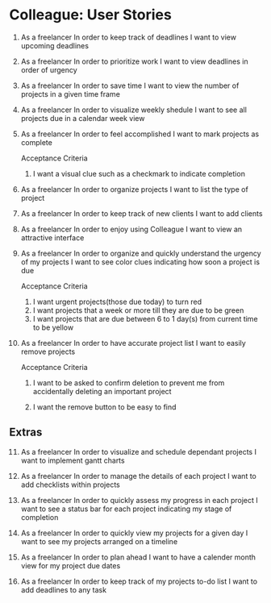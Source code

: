 Colleague: User Stories
=======================

1.  As a freelancer
    In order to keep track of deadlines
    I want to view upcoming deadlines

2.  As a freelancer
    In order to prioritize work
    I want to view deadlines in order of urgency

3.  As a freelancer
    In order to save time
    I want to view the number of projects in a given time frame

4.  As a freelancer
    In order to visualize weekly shedule
    I want to see all projects due in a calendar week view

5.  As a freelancer
    In order to feel accomplished
    I want to mark projects as complete

      Acceptance Criteria

      1. I want a visual clue such as a checkmark to indicate completion

6.  As a freelancer 
    In order to organize projects
    I want to list the type of project

7.  As a freelancer
    In order to keep track of new clients
    I want to add clients

8.  As a freelancer
    In order to enjoy using Colleague
    I want to view an attractive interface

9. As a freelancer
    In order to organize and quickly understand the urgency of my projects
    I want to see color clues indicating how soon a project is due

      Acceptance Criteria

      1. I want urgent projects(those due today) to turn red
      2. I want projects that a week or more till they are due to be green
      3. I want projects that are due between 6 to 1 day(s) from current time to be yellow

10. As a freelancer
    In order to have accurate project list
    I want to easily remove projects

      Acceptance Criteria

      1. I want to be asked to confirm deletion to prevent me from accidentally deleting an important project

      2. I want the remove button to be easy to find

Extras
------

11. As a freelancer
    In order to visualize and schedule dependant projects
    I want to implement gantt charts

12. As a freelancer
    In order to manage the details of each project
    I want to add checklists within projects

13. As a freelancer
    In order to quickly assess my progress in each project
    I want to see a status bar for each project indicating my stage of completion

14. As a freelancer
    In order to quickly view my projects for a given day
    I want to see my projects arranged on a timeline

15. As a freelancer
    In order to plan ahead
    I want to have a calender month view for my project due dates

16. As a freelancer
    In order to keep track of my projects to-do list
    I want to add deadlines to any task

